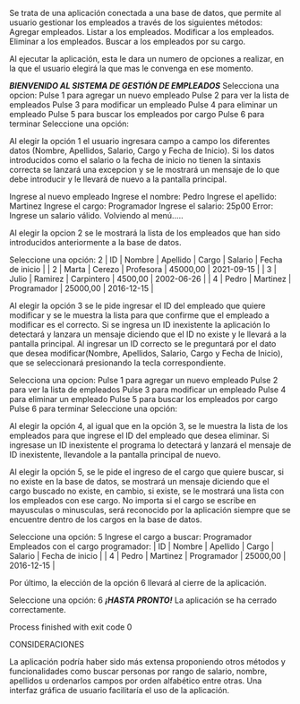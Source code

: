 Se trata de una aplicación conectada a una base de datos, que permite al usuario gestionar los empleados a través de los siguientes métodos:
Agregar empleados.
Listar a los empleados.
Modificar a los empleados.
Eliminar a los empleados.
Buscar a los empleados por su cargo.

Al ejecutar la aplicación, esta le dara un numero de opciones a realizar, en la que el usuario elegirá la que mas le convenga en ese momento.

***BIENVENIDO AL SISTEMA DE GESTIÓN DE EMPLEADOS***
Selecciona una opcion: 
Pulse 1 para agregar un nuevo empleado
Pulse 2 para ver la lista de empleados
Pulse 3 para modificar un empleado
Pulse 4 para eliminar un empleado
Pulse 5 para buscar los empleados por cargo
Pulse 6 para terminar
Seleccione una opción: 

Al elegir la opción 1 el usuario ingresara campo a campo los diferentes datos (Nombre, Apellidos, Salario, Cargo y Fecha de Inicio). Si los datos introducidos como el salario o la fecha de inicio no tienen la sintaxis correcta se lanzará una excepcion y se le mostrará un mensaje de lo que debe introducir y le llevará de nuevo a la pantalla principal.

Ingrese al nuevo empleado 
Ingrese el nombre:
Pedro
Ingrese el apellido: 
Martinez
Ingrese el cargo: 
Programador
Ingrese el salario:
25p00
Error: Ingrese un salario válido.
Volviendo al menú.....

Al elegir la opcion 2 se le mostrará la lista de los empleados que han sido introducidos anteriormente a la base de datos.

Seleccione una opción: 
2
| ID | Nombre | Apellido | Cargo | Salario | Fecha de inicio |
| 2 | Marta | Cerezo | Profesora | 45000,00 | 2021-09-15 |
| 3 | Julio | Ramirez | Carpintero | 4500,00 | 2002-06-26 |
| 4 | Pedro | Martinez | Programador | 25000,00 | 2016-12-15 |

Al elegir la opción 3 se le pide ingresar el ID del empleado que quiere modificar y se le muestra la lista para que confirme que el empleado a modificar es el correcto.
Si se ingresa un ID inexistente la aplicación lo detectará y lanzara un mensaje diciendo que el ID no existe y le llevará a la pantalla principal.
Al ingresar un ID correcto se le preguntará por el dato que desea modificar(Nombre, Apellidos, Salario, Cargo y Fecha de Inicio), que se seleccionará presionando la tecla correspondiente.

Selecciona una opcion: 
Pulse 1 para agregar un nuevo empleado
Pulse 2 para ver la lista de empleados
Pulse 3 para modificar un empleado
Pulse 4 para eliminar un empleado
Pulse 5 para buscar los empleados por cargo
Pulse 6 para terminar
Seleccione una opción:

Al elegir la opción 4, al igual que en la opción 3, se le muestra la lista de los empleados para que ingrese el ID del empleado que desea eliminar. Si ingresase un ID inexistente el programa lo detectará y lanzará el mensaje de ID inexistente, llevandole a la pantalla principal de nuevo.

Al elegir la opción 5, se le pide el ingreso de el cargo que quiere buscar, si no existe en la base de datos, se mostrará un mensaje diciendo que el cargo buscado no existe, en cambio, si existe, se le mostrará una lista con los empleados con ese cargo. No importa si el cargo se escribe en mayusculas o minusculas, será reconocido por la aplicación siempre que se encuentre dentro de los cargos en la base de datos.  

Seleccione una opción: 
5
Ingrese el cargo a buscar:
Programador
Empleados con el cargo programador: 
| ID | Nombre | Apellido | Cargo | Salario | Fecha de inicio |
| 4 | Pedro | Martinez | Programador | 25000,00 | 2016-12-15 |

Por último, la elección de la opción 6 llevará al cierre de la aplicación.

Seleccione una opción: 
6
***¡HASTA PRONTO!***
La aplicación se ha cerrado correctamente.

Process finished with exit code 0

CONSIDERACIONES 

La aplicación podría haber sido más extensa proponiendo otros métodos y funcionalidades como buscar personas por rango de salario, nombre, apellidos u ordenarlos campos por orden alfabético entre otras.
Una interfaz gráfica de usuario facilitaría el uso de la aplicación.










